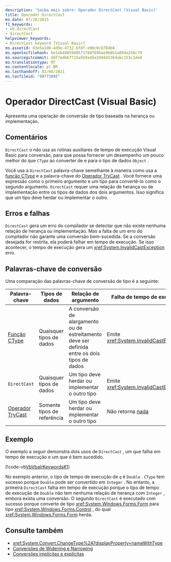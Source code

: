 ```yaml
---
description: 'Saiba mais sobre: Operador DirectCast (Visual Basic)'
title: Operador DirectCast
ms.date: 07/20/2015
f1_keywords:
- vb.directCast
- directCast
helpviewer_keywords:
- DirectCast keyword [Visual Basic]
ms.assetid: 63e5a1d0-4d9e-4732-bf8f-e90c0c8784b8
ms.openlocfilehash: be1eb4885940571788769bae968b1a094e256c79
ms.sourcegitcommit: ddf7edb67715a5b9a45e3dd44536dabc153c1de0
ms.translationtype: MT
ms.contentlocale: pt-BR
ms.lasthandoff: 02/06/2021
ms.locfileid: "99773895"
---
```

# <a name="directcast-operator-visual-basic"></a>Operador DirectCast (Visual Basic)

Apresenta uma operação de conversão de tipo baseada na herança ou implementação.  
  
## <a name="remarks"></a>Comentários  

 `DirectCast` o não usa as rotinas auxiliares de tempo de execução Visual Basic para conversão, para que possa fornecer um desempenho um pouco melhor do que `CType` ao converter de e para o tipo de dados `Object` .  
  
 Você usa a `DirectCast` palavra-chave semelhante à maneira como usa a [função CType](../functions/ctype-function.md) e a palavra-chave do [Operador TryCast](trycast-operator.md) . Você fornece uma expressão como o primeiro argumento e um tipo para convertê-lo como o segundo argumento. `DirectCast` requer uma relação de herança ou de implementação entre os tipos de dados dos dois argumentos. Isso significa que um tipo deve herdar ou implementar o outro.  
  
## <a name="errors-and-failures"></a>Erros e falhas  

 `DirectCast` gera um erro do compilador se detectar que não existe nenhuma relação de herança ou implementação. Mas a falta de um erro do compilador não garante uma conversão bem-sucedida. Se a conversão desejada for restrita, ela poderá falhar em tempo de execução. Se isso acontecer, o tempo de execução gera um <xref:System.InvalidCastException> erro.  
  
## <a name="conversion-keywords"></a>Palavras-chave de conversão  

 Uma comparação das palavras-chave de conversão de tipo é a seguinte:  
  
|Palavra-chave|Tipos de dados|Relação de argumento|Falha de tempo de execução|  
|---|---|---|---|  
|[Função CType](../functions/ctype-function.md)|Quaisquer tipos de dados|A conversão de alargamento ou de estreitamento deve ser definida entre os dois tipos de dados|Emite <xref:System.InvalidCastException>|  
|`DirectCast`|Quaisquer tipos de dados|Um tipo deve herdar ou implementar o outro tipo|Emite <xref:System.InvalidCastException>|  
|[Operador TryCast](trycast-operator.md)|Somente tipos de referência|Um tipo deve herdar ou implementar o outro tipo|Não retorna [nada](../nothing.md)|  
  
## <a name="example"></a>Exemplo  

 O exemplo a seguir demonstra dois usos de `DirectCast` , um que falha em tempo de execução e um que é bem sucedido.  
  
 [!code-vb[VbVbalrKeywords#1](~/samples/snippets/visualbasic/VS_Snippets_VBCSharp/VbVbalrKeywords/VB/Class1.vb#1)]  
  
 No exemplo anterior, o tipo de tempo de execução de `q` é `Double` . `CType` tem sucesso porque `Double` pode ser convertido em `Integer` . No entanto, a primeira `DirectCast` falha em tempo de execução porque o tipo de tempo de execução de `Double` não tem nenhuma relação de herança com `Integer` , embora exista uma conversão. O segundo `DirectCast` é executado com sucesso porque converte de tipo <xref:System.Windows.Forms.Form> para tipo <xref:System.Windows.Forms.Control> , do qual <xref:System.Windows.Forms.Form> herda.  
  
## <a name="see-also"></a>Consulte também

- <xref:System.Convert.ChangeType%2A?displayProperty=nameWithType>
- [Conversões de Widening e Narrowing](../../programming-guide/language-features/data-types/widening-and-narrowing-conversions.md)
- [Conversões implícitas e explícitas](../../programming-guide/language-features/data-types/implicit-and-explicit-conversions.md)
